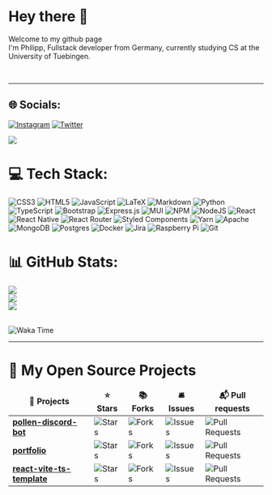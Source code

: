 # Hey there 👋 

<p>Welcome to my github page <br /> I'm Philipp, Fullstack developer from Germany, currently studying CS at the University of Tuebingen.</p>
<br>

---------------------------------------------------------------------------------------------------------


## 🌐 Socials:
[![Instagram](https://img.shields.io/badge/Instagram-%23E4405F.svg?logo=Instagram&logoColor=white)](https://instagram.com/coolusaHD) [![Twitter](https://img.shields.io/badge/Twitter-%231DA1F2.svg?logo=Twitter&logoColor=white)](https://twitter.com/coolusaHD)

[![](https://visitcount.itsvg.in/api?id=coolusaHD&label=Profile%20Views&color=3&icon=2&pretty=true)](https://visitcount.itsvg.in)

# 💻 Tech Stack:
![CSS3](https://img.shields.io/badge/css3-%231572B6.svg?style=for-the-badge&logo=css3&logoColor=white) ![HTML5](https://img.shields.io/badge/html5-%23E34F26.svg?style=for-the-badge&logo=html5&logoColor=white) ![JavaScript](https://img.shields.io/badge/javascript-%23323330.svg?style=for-the-badge&logo=javascript&logoColor=%23F7DF1E) ![LaTeX](https://img.shields.io/badge/latex-%23008080.svg?style=for-the-badge&logo=latex&logoColor=white) ![Markdown](https://img.shields.io/badge/markdown-%23000000.svg?style=for-the-badge&logo=markdown&logoColor=white) ![Python](https://img.shields.io/badge/python-3670A0?style=for-the-badge&logo=python&logoColor=ffdd54) ![TypeScript](https://img.shields.io/badge/typescript-%23007ACC.svg?style=for-the-badge&logo=typescript&logoColor=white) ![Bootstrap](https://img.shields.io/badge/bootstrap-%23563D7C.svg?style=for-the-badge&logo=bootstrap&logoColor=white) ![Express.js](https://img.shields.io/badge/express.js-%23404d59.svg?style=for-the-badge&logo=express&logoColor=%2361DAFB) ![MUI](https://img.shields.io/badge/MUI-%230081CB.svg?style=for-the-badge&logo=material-ui&logoColor=white) ![NPM](https://img.shields.io/badge/NPM-%23000000.svg?style=for-the-badge&logo=npm&logoColor=white) ![NodeJS](https://img.shields.io/badge/node.js-6DA55F?style=for-the-badge&logo=node.js&logoColor=white) ![React](https://img.shields.io/badge/react-%2320232a.svg?style=for-the-badge&logo=react&logoColor=%2361DAFB) ![React Native](https://img.shields.io/badge/react_native-%2320232a.svg?style=for-the-badge&logo=react&logoColor=%2361DAFB) ![React Router](https://img.shields.io/badge/React_Router-CA4245?style=for-the-badge&logo=react-router&logoColor=white) ![Styled Components](https://img.shields.io/badge/styled--components-DB7093?style=for-the-badge&logo=styled-components&logoColor=white) ![Yarn](https://img.shields.io/badge/yarn-%232C8EBB.svg?style=for-the-badge&logo=yarn&logoColor=white) ![Apache](https://img.shields.io/badge/apache-%23D42029.svg?style=for-the-badge&logo=apache&logoColor=white) ![MongoDB](https://img.shields.io/badge/MongoDB-%234ea94b.svg?style=for-the-badge&logo=mongodb&logoColor=white) ![Postgres](https://img.shields.io/badge/postgres-%23316192.svg?style=for-the-badge&logo=postgresql&logoColor=white) ![Docker](https://img.shields.io/badge/docker-%230db7ed.svg?style=for-the-badge&logo=docker&logoColor=white) ![Jira](https://img.shields.io/badge/jira-%230A0FFF.svg?style=for-the-badge&logo=jira&logoColor=white) ![Raspberry Pi](https://img.shields.io/badge/-RaspberryPi-C51A4A?style=for-the-badge&logo=Raspberry-Pi)
![Git](https://img.shields.io/badge/-Git-F05032?style=for-the-badge&logo=git&logoColor=white)

# 📊 GitHub Stats:
![](https://github-readme-stats.vercel.app/api?username=coolusaHD&theme=tokyonight&hide_border=false&include_all_commits=true&count_private=true)<br/>
![](https://github-readme-streak-stats.herokuapp.com/?user=coolusaHD&theme=tokyonight&hide_border=false)<br/>
![](https://github-readme-stats.vercel.app/api/top-langs/?username=coolusaHD&theme=tokyonight&hide_border=false&include_all_commits=true&count_private=true&layout=compact)

<br>

<img alt="Waka Time" src="https://wakatime.com/badge/user/ce3d184e-b7a6-4226-b492-700d7ceb5653.svg" alt="Total time coded since May 27 2021" />

<br>

---------------------------------------------------------------------------------------------------------

# 🔨 My Open Source Projects

<table>
  <thead align="center">
    <tr border: none;>
      <td><b>🚀 Projects</b></td>
      <td><b>⭐ Stars</b></td>
      <td><b>📚 Forks</b></td>
      <td><b>🛎 Issues</b></td>
      <td><b>📬 Pull requests</b></td>
    </tr>
  </thead>
  <tbody>
    <tr>
      <td><a href="https://github.com/coolusaHD/pollen-discord-bot"><b>pollen-discord-bot</b></a></td>
      <td><img alt="Stars" src="https://img.shields.io/github/stars/coolusaHD/pollen-discord-bot?style=flat-square&labelColor=343b41"/></td>
      <td><img alt="Forks" src="https://img.shields.io/github/forks/coolusaHD/pollen-discord-bot?style=flat-square&labelColor=343b41"/></td>
      <td><img alt="Issues" src="https://img.shields.io/github/issues/coolusaHD/pollen-discord-bot?style=flat-square&labelColor=343b41"/></td>
      <td><img alt="Pull Requests" src="https://img.shields.io/github/issues-pr/coolusaHD/pollen-discord-bot?style=flat-square&labelColor=343b41"/></td>
    </tr>
    <tr>
      <td><a href="https://github.com/coolusaHD/portfolio"><b>portfolio</b></a></td>
      <td><img alt="Stars" src="https://img.shields.io/github/stars/coolusaHD/portfolio?style=flat-square&labelColor=343b41"/></td>
      <td><img alt="Forks" src="https://img.shields.io/github/forks/coolusaHD/portfolio?style=flat-square&labelColor=343b41"/></td>
      <td><img alt="Issues" src="https://img.shields.io/github/issues/coolusaHD/portfolio?style=flat-square&labelColor=343b41"/></td>
      <td><img alt="Pull Requests" src="https://img.shields.io/github/issues-pr/coolusaHD/portfolio?style=flat-square&labelColor=343b41"/></td>
    </tr>
	<tr>
      <td><a href="https://github.com/coolusaHD/portfolio"><b>react-vite-ts-template</b></a></td>
      <td><img alt="Stars" src="https://img.shields.io/github/stars/coolusaHD/react-vite-ts-template?style=flat-square&labelColor=343b41"/></td>
      <td><img alt="Forks" src="https://img.shields.io/github/forks/coolusaHD/react-vite-ts-template?style=flat-square&labelColor=343b41"/></td>
      <td><img alt="Issues" src="https://img.shields.io/github/issues/coolusaHD/react-vite-ts-template?style=flat-square&labelColor=343b41"/></td>
      <td><img alt="Pull Requests" src="https://img.shields.io/github/issues-pr/coolusaHD/react-vite-ts-template?style=flat-square&labelColor=343b41"/></td>
    </tr>
  </tbody>
</table>



